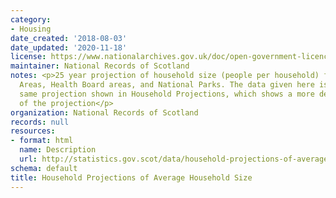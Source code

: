 ```yaml
---
category:
- Housing
date_created: '2018-08-03'
date_updated: '2020-11-18'
license: https://www.nationalarchives.gov.uk/doc/open-government-licence/version/3/
maintainer: National Records of Scotland
notes: <p>25 year projection of household size (people per household) for Council
  Areas, Health Board areas, and National Parks. The data given here is part of the
  same projection shown in Household Projections, which shows a more detailed breakdown
  of the projection</p>
organization: National Records of Scotland
records: null
resources:
- format: html
  name: Description
  url: http://statistics.gov.scot/data/household-projections-of-average-household-size
schema: default
title: Household Projections of Average Household Size
---
```

